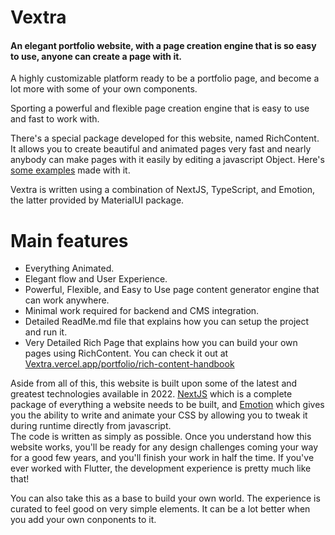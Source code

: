 # Vextra 
#### An elegant portfolio website, with a page creation engine that is so easy to use, anyone can create a page with it.

A highly customizable platform ready to be a portfolio page, and become a lot more with some of your own components.

Sporting a powerful and flexible page creation engine that is easy to use and fast to work with.

There's a special package developed for this website, named RichContent. It allows you to create beautiful and animated pages very fast and nearly anybody can make pages with it easily by editing a javascript Object. Here's [some examples](https://vextra.vercel.app/portfolio) made with it.

Vextra is written using a combination of NextJS, TypeScript, and Emotion, the latter provided by MaterialUI package.


# Main features

- Everything Animated.
- Elegant flow and User Experience.
- Powerful, Flexible, and Easy to Use page content generator engine that can work anywhere.
- Minimal work required for backend and CMS integration.
- Detailed ReadMe.md file that explains how you can setup the project and run it.
- Very Detailed Rich Page that explains how you can build your own pages using RichContent. You can check it out at [Vextra.vercel.app/portfolio/rich-content-handbook](https://vextra.vercel.app/portfolio/rich-content-handbook)


Aside from all of this, this website is built upon some of the latest and greatest technologies available in 2022. [NextJS](https://nextjs.org/) which is a complete package of everything a website needs to be built, and [Emotion](https://emotion.sh/docs/introduction) which gives you the ability to write and animate your CSS by allowing you to tweak it during runtime directly from javascript.  
The code is written as simply as possible. Once you understand how this website works, you'll be ready for any design challenges coming your way for a good few years, and you'll finish your work in half the time. If you've ever worked with Flutter, the development experience is pretty much like that!

You can also take this as a base to build your own world. The experience is curated to feel good on very simple elements. It can be a lot better when you add your own conponents to it.



